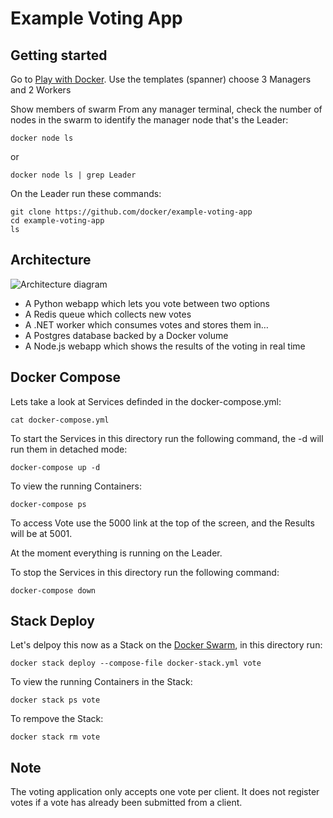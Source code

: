 Example Voting App
=========

Getting started
---------------

Go to [Play with Docker](https://www.play-with-docker.com).
Use the templates (spanner) choose 3 Managers and 2 Workers

Show members of swarm
From any manager terminal, check the number of nodes in the swarm to identify the manager node that's the Leader:
```
docker node ls

```

or

```
docker node ls | grep Leader

```

On the Leader run these commands:

```
git clone https://github.com/docker/example-voting-app
cd example-voting-app
ls
```

Architecture
-----

![Architecture diagram](architecture.png)

* A Python webapp which lets you vote between two options
* A Redis queue which collects new votes
* A .NET worker which consumes votes and stores them in…
* A Postgres database backed by a Docker volume
* A Node.js webapp which shows the results of the voting in real time

Docker Compose
-----
Lets take a look at Services definded in the docker-compose.yml:
```
cat docker-compose.yml
```

To start the Services in this directory run the following command, the -d will run them in detached mode:
```
docker-compose up -d
```

To view the running Containers:
```
docker-compose ps
```

To access Vote use the 5000 link at the top of the screen, and the Results will be at 5001.

At the moment everything is running on the Leader. 

To stop the Services in this directory run the following command:
```
docker-compose down
```

Stack Deploy
-----
Let's delpoy this now as a Stack on the [Docker Swarm](https://docs.docker.com/engine/swarm/), in this directory run:
```
docker stack deploy --compose-file docker-stack.yml vote
```

To view the running Containers in the Stack:
```
docker stack ps vote
```

To rempove the Stack:
```
docker stack rm vote
```

Note
----

The voting application only accepts one vote per client. It does not register votes if a vote has already been submitted from a client.
